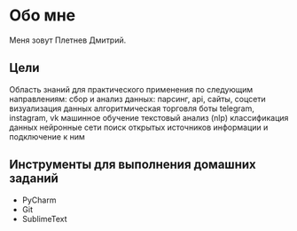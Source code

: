 # Обо мне
Меня зовут Плетнев Дмитрий. 

## Цели
Область знаний для практического применения по следующим направлениям:
  сбор и анализ данных: парсинг, api, сайты, соцсети
  визуализация данных
  алгоритмическая торговля
  боты telegram, instagram, vk
  машинное обучение
  текстовый анализ (nlp)
  классификация данных
  нейронные сети
  поиск открытых источников информации и подключение к ним

## Инструменты для выполнения домашних заданий
- PyCharm
- Git
- SublimeText

